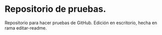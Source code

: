 # Repositorio de pruebas.
Repositorio para hacer pruebas de GitHub.
Edición en escritorio, hecha en rama editar-readme.
